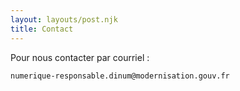 ```yaml
---
layout: layouts/post.njk
title: Contact
---
```


Pour nous contacter par courriel :

`numerique-responsable.dinum@modernisation.gouv.fr`
